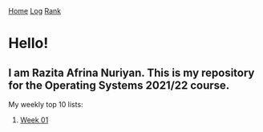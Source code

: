 <div class="topnav">
  <a class="active" href="https://razitaa.github.io/os212">Home</a>
  <a href="https://razitaa.github.io/os212/mylog.txt">Log</a>
  <a href="https://razitaa.github.io/os212/myrank.txt">Rank</a>
</div>
<h1>Hello!</h1>
<h2>I am Razita Afrina Nuriyan. This is my repository for the Operating Systems 2021/22 course.</h2>
My weekly top 10 lists:
<ol>
  <li><a href="https://razitaa.github.io/os212/w01">Week 01</a></li>
</ol>
